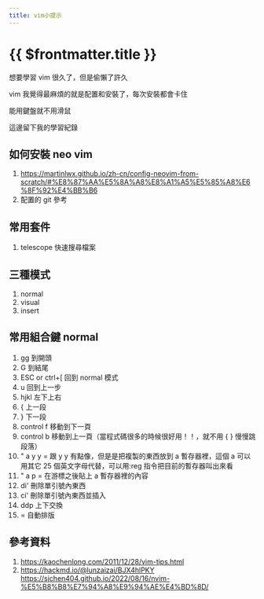 ```yaml
---
title: vim小提示
---
```


# {{ $frontmatter.title }}

想要學習 vim 很久了，但是偷懶了許久

vim 我覺得最麻煩的就是配置和安裝了，每次安裝都會卡住

能用鍵盤就不用滑鼠

這邊留下我的學習紀錄

## 如何安裝 neo vim

1. https://martinlwx.github.io/zh-cn/config-neovim-from-scratch/#%E8%87%AA%E5%8A%A8%E8%A1%A5%E5%85%A8%E6%8F%92%E4%BB%B6
2. 配置的 git 參考

## 常用套件

1. telescope 快速搜尋檔案

## 三種模式

1. normal
2. visual
3. insert

## 常用組合鍵 normal

1. gg 到開頭
2. G 到結尾
3. ESC or ctrl+[ 回到 normal 模式
4. u 回到上一步
5. hjkl 左下上右
6. { 上一段
7. } 下一段
8. control f 移動到下一頁
9. control b 移動到上一頁（當程式碼很多的時候很好用！！，就不用 { } 慢慢跳段落）
10. " a y y = 跟 y y 有點像，但是是把複製的東西放到 a 暫存器裡，這個 a 可以用其它 25 個英文字母代替，可以用:reg 指令把目前的暫存器叫出來看
11. " a p = 在游標之後貼上 a 暫存器裡的內容
12. di' 刪除單引號內東西
13. ci' 刪除單引號內東西並插入
14. ddp 上下交換
15. = 自動排版

## 參考資料

1. https://kaochenlong.com/2011/12/28/vim-tips.html
2. https://hackmd.io/@lunzaizai/BJX4hlPKY
   https://sjchen404.github.io/2022/08/16/nvim-%E5%B8%B8%E7%94%A8%E9%94%AE%E4%BD%8D/

